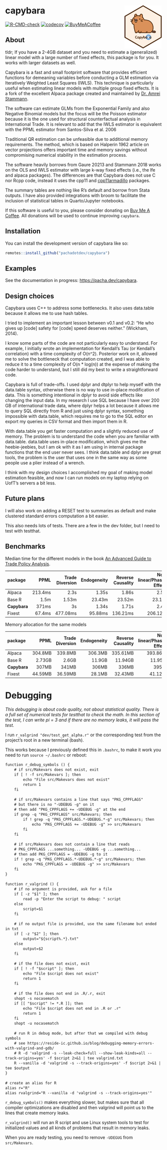 
<!-- README.md is generated from README.Rmd. Please edit that file -->

# capybara <img src="man/figures/logo.svg" align="right" height="139" alt="" />

<!-- badges: start -->

[![R-CMD-check](https://github.com/pachadotdev/capybara/actions/workflows/R-CMD-check.yaml/badge.svg)](https://github.com/pachadotdev/capybara/actions/workflows/R-CMD-check.yaml)
[![codecov](https://codecov.io/gh/pachadotdev/capybara/graph/badge.svg?token=kDP0pWmfRk)](https://codecov.io/gh/pachadotdev/capybara)
[![BuyMeACoffee](https://raw.githubusercontent.com/pachadotdev/buymeacoffee-badges/main/bmc-donate-yellow.svg)](https://www.buymeacoffee.com/pacha)
<!-- badges: end -->

## About

tldr; If you have a 2-4GB dataset and you need to estimate a
(generalized) linear model with a large number of fixed effects, this
package is for you. It works with larger datasets as well.

Capybara is a fast and small footprint software that provides efficient
functions for demeaning variables before conducting a GLM estimation via
Iteratively Weighted Least Squares (IWLS). This technique is
particularly useful when estimating linear models with multiple group
fixed effects. It is a fork of the excellent Alpaca package created and
maintained by [Dr. Amrei Stammann](https://github.com/amrei-stammann).

The software can estimate GLMs from the Exponential Family and also
Negative Binomial models but the focus will be the Poisson estimator
because it is the one used for structural counterfactual analysis in
International Trade. It is relevant to add that the IWLS estimator is
equivalent with the PPML estimator from Santos-Silva et al. 2006

Traditional QR estimation can be unfeasible due to additional memory
requirements. The method, which is based on Halperin 1962 article on
vector projections offers important time and memory savings without
compromising numerical stability in the estimation process.

The software heavily borrows from Gaure 20213 and Stammann 2018 works on
the OLS and IWLS estimator with large k-way fixed effects (i.e., the lfe
and alpaca packages). The differences are that Capybara does not use C
nor Rcpp code, instead it uses the cpp11 and
[cpp11armadillo](https://github.com/pachadotdev/cpp11armadillo)
packages.

The summary tables are nothing like R’s default and borrow from Stata
outputs. I have also provided integrations with broom to facilitate the
inclusion of statistical tables in Quarto/Jupyter notebooks.

If this software is useful to you, please consider donating on [Buy Me A
Coffee](https://buymeacoffee.com/pacha). All donations will be used to
continue improving `capybara`.

## Installation

You can install the development version of capybara like so:

``` r
remotes::install_github("pachadotdev/capybara")
```

## Examples

See the documentation in progress: <https://pacha.dev/capybara>.

## Design choices

Capybara uses C++ to address some bottlenecks. It also uses data.table
because it allows me to use hash tables.

I tried to implement an important lesson between v0.1 and v0.2: “He who
gives up \[code\] safety for \[code\] speed deserves neither.” (Wickham,
2014).

I know some parts of the code are not particularly easy to understand.
For example, I initially wrote an implementation for Kendall’s Tau (or
Kendall’s correlation) with a time complexity of O(n^2). Posterior work
on it, allowed me to solve the bottleneck that computation created, and
I was able to reduce it to a time complexity of O(n \* log(n)) at the
expense of making the code harder to understand, but I still did my best
to write a straightforward code.

Capybara is full of trade-offs. I used dplyr and dtplyr to help myself
with the data.table syntax, otherwise there is no way to use in-place
modification of data. This is something intentional in dplyr to avoid
side effects like changing the input data. In my research I use SQL
because I have over 200 GB of international trade data, where dplyr
helps a lot because it allows me to query SQL directly from R and just
using dplyr syntax, something impossible with data.table, which requires
me to go to the SQL editor en export my queries in CSV format and then
import them in R.

With data.table you get faster computation and a slightly reduced use of
memory. The problem is to understand the code when you are familiar with
data.table. data.table uses in-place modification, which gives me the
heebie-jeebies, but I am ok with it as I am using in internal package
functions that the end user never sees. I think data.table and dplyr are
great tools, the problem is the user that uses one in the same way as
some people use a plier instead of a wrench.

I think with my design choices I accomplished my goal of making model
estimation feasible, and now I can run models on my laptop relying on
UofT’s servers a bit less.

## Future plans

I will also work on adding a RESET test to summaries as default and make
clustered standard errors computation a bit easier.

This also needs lots of tests. There are a few in the dev folder, but I
need to test with testthat.

## Benchmarks

Median time for the different models in the book [An Advanced Guide to
Trade Policy
Analysis](https://www.wto.org/english/res_e/publications_e/advancedguide2016_e.htm).

| package      |    PPML | Trade Diversion | Endogeneity | Reverse Causality | Non-linear/Phasing Effects | Globalization |
| :----------- | ------: | --------------: | ----------: | ----------------: | -------------------------: | ------------: |
| Alpaca       | 213.4ms |            2.3s |       1.35s |             1.86s |                      2.59s |         4.96s |
| Base R       |    1.5m |           1.53m |      23.43m |            23.52m |                     23.16m |        24.85m |
| **Capybara** |   371ms |              3s |       1.34s |             1.71s |                      2.46s |         4.64s |
| Fixest       |  67.4ms |        477.08ms |     95.88ms |          136.21ms |                   206.12ms |      415.31ms |

Memory allocation for the same models

| package      |    PPML | Trade Diversion | Endogeneity | Reverse Causality | Non-linear/Phasing Effects | Globalization |
| :----------- | ------: | --------------: | ----------: | ----------------: | -------------------------: | ------------: |
| Alpaca       | 304.8MB |         339.8MB |     306.3MB |          335.61MB |                   393.86MB |      539.49MB |
| Base R       |  2.73GB |           2.6GB |      11.9GB |           11.94GB |                    11.95GB |       11.97GB |
| **Capybara** |   307MB |           341MB |       306MB |             336MB |                      395MB |         541MB |
| Fixest       | 44.59MB |         36.59MB |      28.1MB |           32.43MB |                    41.12MB |       62.87MB |

# Debugging

*This debugging is about code quality, not about statistical quality.*
*There is a full set of numerical tests for testthat to check the math.*
*In this section of the test, I can write pi = 3 and if there are no
memory leaks, it will pass the test.*

I run `r_valgrind "dev/test_get_alpha.r"` or the corresponding test from
the project’s root in a new terminal (bash).

This works because I previously defined this in `.bashrc`, to make it
work you need to run `source ~/.bashrc` or reboot:

    function r_debug_symbols () {
        # if src/Makevars does not exist, exit
        if [ ! -f src/Makevars ]; then
            echo "File src/Makevars does not exist"
            return 1
        fi
    
        # if src/Makevars contains a line that says "PKG_CPPFLAGS"
        # but there is no "-UDEBUG -g" on it
        # then add "PKG_CPPFLAGS += -UDEBUG -g" at the end
        if grep -q "PKG_CPPFLAGS" src/Makevars; then
            if ! grep -q "PKG_CPPFLAGS.*-UDEBUG.*-g" src/Makevars; then
                echo "PKG_CPPFLAGS += -UDEBUG -g" >> src/Makevars
            fi
        fi
    
        # if src/Makevars does not contain a line that reads
        # PKG_CPPFLAGS ...something... -UDEBUG -g ...something...
        # then add PKG_CPPFLAGS = -UDEBUG -g to it
        if ! grep -q "PKG_CPPFLAGS.*-UDEBUG.*-g" src/Makevars; then
            echo "PKG_CPPFLAGS = -UDEBUG -g" >> src/Makevars
        fi
    }
    
    function r_valgrind () {
        # if no argument is provided, ask for a file
        if [ -z "$1" ]; then
            read -p "Enter the script to debug: " script
        else
            script=$1
        fi
    
        # if no output file is provided, use the same filename but ended in txt
        if [ -z "$2" ]; then
            output="${script%.*}.txt"
        else
            output=$2
        fi
    
        # if the file does not exist, exit
        if [ ! -f "$script" ]; then
            echo "File $script does not exist"
            return 1
        fi
    
        # if the file does not end in .R/.r, exit
        shopt -s nocasematch
        if [[ "$script" != *.R ]]; then
            echo "File $script does not end in .R or .r"
            return 1
        fi
        shopt -u nocasematch
    
        # run R in debug mode, but after that we compiled with debug symbols
        # see https://reside-ic.github.io/blog/debugging-memory-errors-with-valgrind-and-gdb/
        # R -d 'valgrind -s --leak-check=full --show-leak-kinds=all --track-origins=yes' -f $script 2>&1 | tee valgrind.txt
        R --vanilla -d 'valgrind -s --track-origins=yes' -f $script 2>&1 | tee $output
    }
    
    # create an alias for R
    alias r="R"
    alias rvalgrind="R --vanilla -d 'valgrind -s --track-origins=yes'"

`r_debug_symbols()` makes everything slower, but makes sure that all
compiler optimizations are disabled and then valgrind will point us to
the lines that create memory leaks.

`r_valgrind()` will run an R script and use Linux system tools to test
for initialized values and all kinds of problems that result in memory
leaks.

When you are ready testing, you need to remove `-UDEGUG` from
`src/Makevars`.
